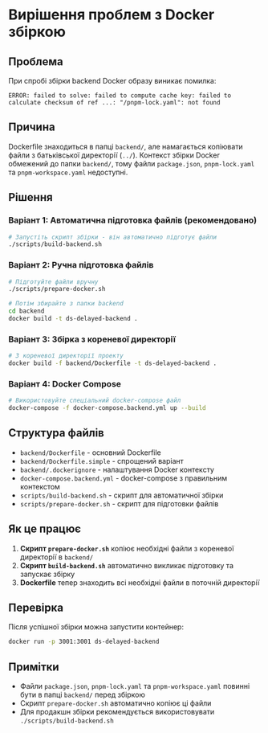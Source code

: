 # Вирішення проблем з Docker збіркою

## Проблема
При спробі збірки backend Docker образу виникає помилка:
```
ERROR: failed to solve: failed to compute cache key: failed to calculate checksum of ref ...: "/pnpm-lock.yaml": not found
```

## Причина
Dockerfile знаходиться в папці `backend/`, але намагається копіювати файли з батьківської директорії (`../`). Контекст збірки Docker обмежений до папки `backend/`, тому файли `package.json`, `pnpm-lock.yaml` та `pnpm-workspace.yaml` недоступні.

## Рішення

### Варіант 1: Автоматична підготовка файлів (рекомендовано)
```bash
# Запустіть скрипт збірки - він автоматично підготує файли
./scripts/build-backend.sh
```

### Варіант 2: Ручна підготовка файлів
```bash
# Підготуйте файли вручну
./scripts/prepare-docker.sh

# Потім збирайте з папки backend
cd backend
docker build -t ds-delayed-backend .
```

### Варіант 3: Збірка з кореневої директорії
```bash
# З кореневої директорії проекту
docker build -f backend/Dockerfile -t ds-delayed-backend .
```

### Варіант 4: Docker Compose
```bash
# Використовуйте спеціальний docker-compose файл
docker-compose -f docker-compose.backend.yml up --build
```

## Структура файлів
- `backend/Dockerfile` - основний Dockerfile
- `backend/Dockerfile.simple` - спрощений варіант
- `backend/.dockerignore` - налаштування Docker контексту
- `docker-compose.backend.yml` - docker-compose з правильним контекстом
- `scripts/build-backend.sh` - скрипт для автоматичної збірки
- `scripts/prepare-docker.sh` - скрипт для підготовки файлів

## Як це працює

1. **Скрипт `prepare-docker.sh`** копіює необхідні файли з кореневої директорії в `backend/`
2. **Скрипт `build-backend.sh`** автоматично викликає підготовку та запускає збірку
3. **Dockerfile** тепер знаходить всі необхідні файли в поточній директорії

## Перевірка
Після успішної збірки можна запустити контейнер:
```bash
docker run -p 3001:3001 ds-delayed-backend
```

## Примітки
- Файли `package.json`, `pnpm-lock.yaml` та `pnpm-workspace.yaml` повинні бути в папці `backend/` перед збіркою
- Скрипт `prepare-docker.sh` автоматично копіює ці файли
- Для продакшн збірки рекомендується використовувати `./scripts/build-backend.sh` 